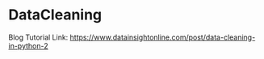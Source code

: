 # DataCleaning
Blog Tutorial Link: https://www.datainsightonline.com/post/data-cleaning-in-python-2
